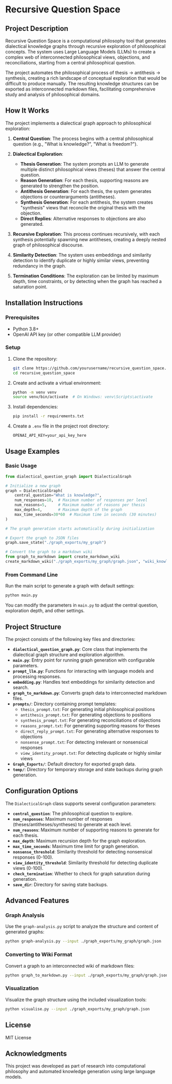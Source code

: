 # Recursive Question Space

## Project Description

Recursive Question Space is a computational philosophy tool that generates dialectical knowledge graphs through recursive exploration of philosophical concepts. The system uses Large Language Models (LLMs) to create a complex web of interconnected philosophical views, objections, and reconciliations, starting from a central philosophical question.

The project automates the philosophical process of thesis → antithesis → synthesis, creating a rich landscape of conceptual exploration that would be difficult to produce manually. The resulting knowledge structures can be exported as interconnected markdown files, facilitating comprehensive study and analysis of philosophical domains.

## How It Works

The project implements a dialectical graph approach to philosophical exploration:

1. **Central Question**: The process begins with a central philosophical question (e.g., "What is knowledge?", "What is freedom?").

2. **Dialectical Exploration**:
   - **Thesis Generation**: The system prompts an LLM to generate multiple distinct philosophical views (theses) that answer the central question.
   - **Reason Generation**: For each thesis, supporting reasons are generated to strengthen the position.
   - **Antithesis Generation**: For each thesis, the system generates objections or counterarguments (antitheses).
   - **Synthesis Generation**: For each antithesis, the system creates "synthesis" views that reconcile the original thesis with the objection.
   - **Direct Replies**: Alternative responses to objections are also generated.

3. **Recursive Exploration**: This process continues recursively, with each synthesis potentially spawning new antitheses, creating a deeply nested graph of philosophical discourse.

4. **Similarity Detection**: The system uses embeddings and similarity detection to identify duplicate or highly similar views, preventing redundancy in the graph.

5. **Termination Conditions**: The exploration can be limited by maximum depth, time constraints, or by detecting when the graph has reached a saturation point.

## Installation Instructions

### Prerequisites
- Python 3.8+
- OpenAI API key (or other compatible LLM provider)

### Setup

1. Clone the repository:
   ```bash
   git clone https://github.com/yourusername/recursive_question_space.git
   cd recursive_question_space
   ```

2. Create and activate a virtual environment:
   ```bash
   python -m venv venv
   source venv/bin/activate  # On Windows: venv\Scripts\activate
   ```

3. Install dependencies:
   ```bash
   pip install -r requirements.txt
   ```

4. Create a `.env` file in the project root directory:
   ```
   OPENAI_API_KEY=your_api_key_here
   ```

## Usage Examples

### Basic Usage

```python
from dialectical_question_graph import DialecticalGraph

# Initialize a new graph
graph = DialecticalGraph(
    central_question="What is knowledge?",
    num_responses=10,  # Maximum number of responses per level
    num_reasons=5,     # Maximum number of reasons per thesis
    max_depth=4,       # Maximum depth of the graph
    max_time_seconds=30*60  # Maximum time in seconds (30 minutes)
)

# The graph generation starts automatically during initialization

# Export the graph to JSON files
graph.save_state("./graph_exports/my_graph")

# Convert the graph to a markdown wiki
from graph_to_markdown import create_markdown_wiki
create_markdown_wiki("./graph_exports/my_graph/graph.json", "wiki_knowledge")
```

### From Command Line

Run the main script to generate a graph with default settings:

```bash
python main.py
```

You can modify the parameters in `main.py` to adjust the central question, exploration depth, and other settings.

## Project Structure

The project consists of the following key files and directories:

- **`dialectical_question_graph.py`**: Core class that implements the dialectical graph structure and exploration algorithm.
- **`main.py`**: Entry point for running graph generation with configurable parameters.
- **`prompt_llm.py`**: Functions for interacting with language models and processing responses.
- **`embedding.py`**: Handles text embeddings for similarity detection and search.
- **`graph_to_markdown.py`**: Converts graph data to interconnected markdown files.
- **`prompts/`**: Directory containing prompt templates:
  - `thesis_prompt.txt`: For generating initial philosophical positions
  - `antithesis_prompt.txt`: For generating objections to positions
  - `synthesis_prompt.txt`: For generating reconciliations of objections
  - `reasons_prompt.txt`: For generating supporting reasons for theses
  - `direct_reply_prompt.txt`: For generating alternative responses to objections
  - `nonsense_prompt.txt`: For detecting irrelevant or nonsensical responses
  - `view_identity_prompt.txt`: For detecting duplicate or highly similar views
- **`Graph_Exports/`**: Default directory for exported graph data.
- **`temp/`**: Directory for temporary storage and state backups during graph generation.

## Configuration Options

The `DialecticalGraph` class supports several configuration parameters:

- **`central_question`**: The philosophical question to explore.
- **`num_responses`**: Maximum number of responses (theses/antitheses/syntheses) to generate at each level.
- **`num_reasons`**: Maximum number of supporting reasons to generate for each thesis.
- **`max_depth`**: Maximum recursion depth for the graph exploration.
- **`max_time_seconds`**: Maximum time limit for graph generation.
- **`nonsense_threshold`**: Similarity threshold for detecting nonsensical responses (0-100).
- **`view_identity_threshold`**: Similarity threshold for detecting duplicate views (0-100).
- **`check_termination`**: Whether to check for graph saturation during generation.
- **`save_dir`**: Directory for saving state backups.

## Advanced Features

### Graph Analysis

Use the `graph-analysis.py` script to analyze the structure and content of generated graphs:

```bash
python graph-analysis.py --input ./graph_exports/my_graph/graph.json
```

### Converting to Wiki Format

Convert a graph to an interconnected wiki of markdown files:

```bash
python graph_to_markdown.py --input ./graph_exports/my_graph/graph.json --output ./wiki_output
```

### Visualization

Visualize the graph structure using the included visualization tools:

```bash
python visualise.py --input ./graph_exports/my_graph/graph.json
```

## License

MIT License

## Acknowledgments

This project was developed as part of research into computational philosophy and automated knowledge generation using large language models.